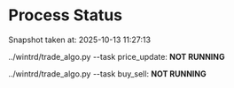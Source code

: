 # Process Status

Snapshot taken at: 2025-10-13 11:27:13

../wintrd/trade_algo.py --task price_update: **NOT RUNNING**

../wintrd/trade_algo.py --task buy_sell: **NOT RUNNING**

